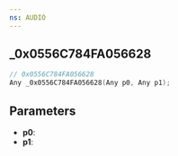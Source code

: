```yaml
---
ns: AUDIO
---
```

## _0x0556C784FA056628

```c
// 0x0556C784FA056628
Any _0x0556C784FA056628(Any p0, Any p1);
```

## Parameters
* **p0**:
* **p1**:

